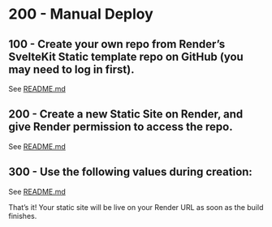 # 200 - Manual Deploy

## 100 - Create your own repo from Render’s SvelteKit Static template repo on GitHub (you may need to log in first).

See [README.md](./100/README.md)

## 200 - Create a new Static Site on Render, and give Render permission to access the repo.

See [README.md](./200/README.md)

## 300 - Use the following values during creation:

See [README.md](./300/README.md)

That’s it! Your static site will be live on your Render URL as soon as the build finishes.
